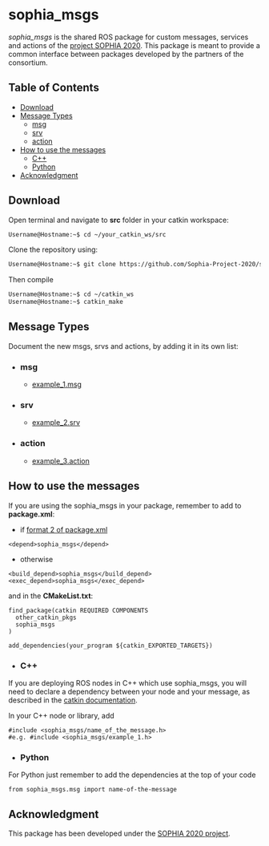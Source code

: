 # sophia_msgs
*sophia_msgs* is the shared ROS package for custom messages, services and actions of the [project SOPHIA 2020](https://www.project-sophia.eu/). This package is meant to provide a common interface between packages developed by the partners of the consortium.

## Table of Contents
- [Download](#download)
- [Message Types](#message-types)
    - [msg](#msg)
    - [srv](#srv)
    - [action](#action)
- [How to use the messages](#how-to-use-the-messages)
    - [C++](#c)
    - [Python](#python)
- [Acknowledgment](#acknowledgment)

## Download
Open terminal and navigate to **src** folder in your catkin workspace:

``` bash
Username@Hostname:~$ cd ~/your_catkin_ws/src
```
Clone the repository using:

``` bash
Username@Hostname:~$ git clone https://github.com/Sophia-Project-2020/sophia_msgs.git
```
Then compile
``` bash
Username@Hostname:~$ cd ~/catkin_ws 
Username@Hostname:~$ catkin_make
```

## Message Types
Document the new msgs, srvs and actions, by adding it in its own list:

  - ### msg
    - [example_1.msg](msg/example_1.msg)
  
  - ### srv
    - [example_2.srv](srv/example_2.srv)
  
  - ### action
    - [example_3.action](action/example_3.action)

## How to use the messages
If you are using the sophia_msgs in your package, remember to add to **package.xml**:
- if [format 2 of package.xml](http://wiki.ros.org/catkin/package.xml#Format_2_.28Recommended.29)
```
<depend>sophia_msgs</depend>
```
- otherwise
```
<build_depend>sophia_msgs</build_depend>
<exec_depend>sophia_msgs</exec_depend>
```
and in the **CMakeList.txt**:

```
find_package(catkin REQUIRED COMPONENTS
  other_catkin_pkgs
  sophia_msgs
)
```

```
add_dependencies(your_program ${catkin_EXPORTED_TARGETS})
```

- ### C++ 
If you are deploying ROS nodes in C++ which use sophia_msgs, you will need to declare a dependency between your node and your message, as described in the [catkin documentation](http://docs.ros.org/kinetic/api/catkin/html/howto/format2/cpp_msg_dependencies.html).

In your C++ node or library, add

```code
#include <sophia_msgs/name_of_the_message.h>
#e.g. #include <sophia_msgs/example_1.h>
```

- ### Python
For Python just remember to add the dependencies at the top of your code

```
from sophia_msgs.msg import name-of-the-message
```
## Acknowledgment
This package has been developed under the [SOPHIA 2020 project](https://www.project-sophia.eu/).

